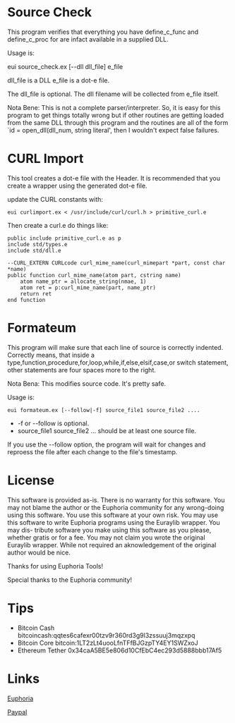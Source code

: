 # Source Check

This program verifies that everything you have define_c_func and define_c_proc for
are infact available in a supplied DLL.

Usage is:

eui source_check.ex [--dll dll_file] e_file

dll_file is a DLL
e_file   is a dot-e file.

The dll_file is optional.  The dll filename will be collected from e_file itself.

Nota Bene: This is not a complete parser/interpreter.  So, it is easy for this program to get 
things totally wrong but if other routines are getting loaded from the same DLL through this program
and the routines are all of the form `id = open_dll(dll_num, string literal', then I wouldn't expect
false failures.


# CURL Import

This tool creates a dot-e file with the Header.
It is recommended that you create a wrapper using the generated dot-e file.  

update the CURL constants with:

```shell
eui curlimport.ex < /usr/include/curl/curl.h > primitive_curl.e
```

Then create a curl.e do things like:
```euphoria
public include primitive_curl.e as p
include std/types.e
include std/dll.e

--CURL_EXTERN CURLcode curl_mime_name(curl_mimepart *part, const char *name)
public function curl_mime_name(atom part, cstring name)
    atom name_ptr = allocate_string(nmae, 1)
    atom ret = p:curl_mime_name(part, name_ptr)
    return ret
end function
```


# Formateum

This program will make sure that each line of source is correctly indented.  Correctly 
means, that inside a type,function,procedure,for,loop,while,if,else,elsif,case,or switch 
statement, other statements are four spaces more to the right.

Nota Bena: This modifies source code.  It's pretty safe.

Usage is:
```
eui formateum.ex [--follow|-f] source_file1 source_file2 ....
```
* -f or --follow is optional.
* source_file1 source_file2 ...   should be at least one source file.

If you use the --follow option, the program will wait for changes and reproess the file after each
change to the file's timestamp.


# License

This software is provided as-is. There is no warranty for this software. You may not blame the author
or the Euphoria community for any wrong-doing using this software. You use this software at your own
risk. You may use this software to write Euphoria programs using the Euraylib wrapper. You may dis-
tribute software you make using this software as you please, whether gratis or for a fee. You may not claim you wrote the original Euraylib wrapper. While not required an aknowledgement of the original author would be nice.


Thanks for using Euphoria Tools!

Special thanks to the Euphoria community!

# Tips

* Bitcoin Cash bitcoincash:qqtes6cafexr00tzv9r360rd3g9l3zssuuj3mqzxpq
* Bitcoin Core bitcoin:1LT2zLt4uooLfnTFfBJGzpTY4EY1SWZxoJ
* Ethereum Tether 0x34caA5BE5e806d10CfEbC4ec293d5888bbb17Af5

# Links

[Euphoria](https://openeuphoria.org/index.wc)

[Paypal](paypal.me/sdpringle)

